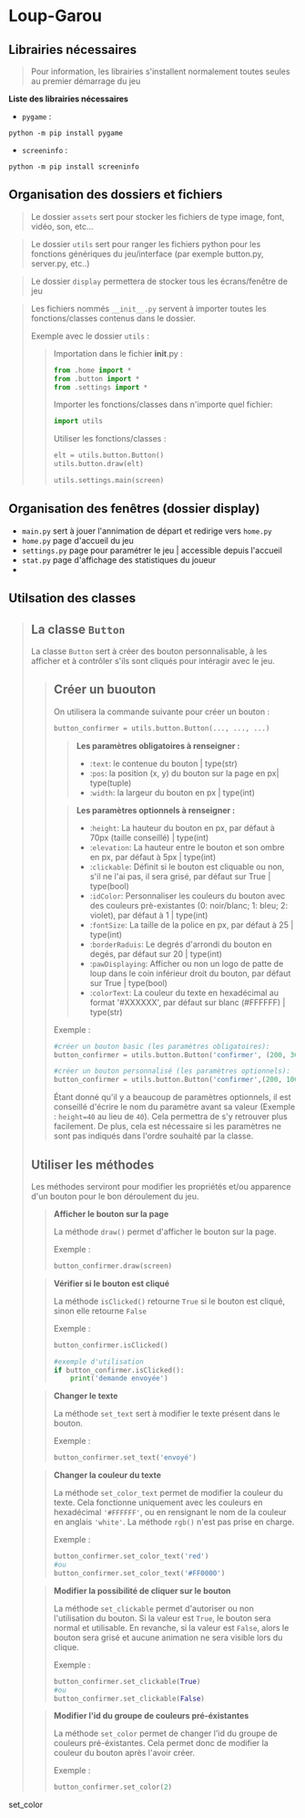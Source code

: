 # Loup-Garou

## Librairies nécessaires

>Pour information, les librairies s'installent normalement toutes seules au premier démarrage du jeu

**Liste des librairies nécessaires**

* `pygame` :
```
python -m pip install pygame
```
* `screeninfo` :
```
python -m pip install screeninfo
```

## Organisation des dossiers et fichiers
> Le dossier `assets` sert pour stocker les fichiers de type image, font, vidéo, son, etc...

> Le dossier `utils` sert pour ranger les fichiers python pour les fonctions génériques du jeu/interface (par exemple button.py, server.py, etc..)

> Le dossier `display` permettera de stocker tous les écrans/fenêtre de jeu

<blockquote>

Les fichiers nommés `__init__.py` servent à importer toutes les fonctions/classes contenus dans le dossier.

Exemple avec le dossier `utils` :

<blockquote>

Importation dans le fichier __init__.py :
```python
from .home import *
from .button import *
from .settings import *
```

Importer les fonctions/classes dans n'importe quel fichier:
```python 
import utils
```

Utiliser les fonctions/classes :
```python
elt = utils.button.Button()
utils.button.draw(elt)

utils.settings.main(screen)
```
</blockquote>
</blockquote>

## Organisation des fenêtres (dossier display)

* `main.py` sert à jouer l'annimation de départ et redirige vers `home.py`
* `home.py` page d'accueil du jeu
* `settings.py` page pour paramétrer le jeu | accessible depuis l'accueil
* `stat.py` page d'affichage des statistiques du joueur
* 

## Utilsation des classes
<blockquote>

## La classe `Button`
La classe `Button` sert à créer des bouton personnalisable, à les afficher et à contrôler s'ils sont cliqués pour intéragir avec le jeu.
<blockquote>

## Créer un buouton

On utilisera la commande suivante pour créer un bouton :

```python
button_confirmer = utils.button.Button(..., ..., ...)
```
<blockquote>

**Les paramètres obligatoires à renseigner :**

- :`text`: le contenue du bouton | type(str)
- :`pos`: la position (x, y) du bouton sur la page en px| type(tuple)
- :`width`: la largeur du bouton en px  | type(int)
</blockquote>
<blockquote>

**Les paramètres optionnels à renseigner :**

- :`height`: La hauteur du bouton en px, par défaut à 70px (taille conseillé) | type(int)
- :`elevation`: La hauteur entre le bouton et son ombre en px, par défaut à 5px | type(int)
- :`clickable`: Définit si le bouton est cliquable ou non, s'il ne l'ai pas, il sera grisé, par défaut sur True | type(bool)
- :`idColor`: Personnaliser les couleurs du bouton avec des couleurs prè-existantes (0: noir/blanc; 1: bleu; 2: violet), par défaut à 1 | type(int)
- :`fontSize`: La taille de la police en px, par défaut à 25 | type(int)
- :`borderRaduis`: Le degrés d'arrondi du bouton en degés, par défaut sur 20 | type(int)
- :`pawDisplaying`: Afficher ou non un logo de patte de loup dans le coin inférieur droit du bouton, par défaut sur True | type(bool) 
- :`colorText`: La couleur du texte en hexadécimal au format '#XXXXXX', par défaut sur blanc (#FFFFFF) | type(str)
</blockquote>


Exemple :

```python
#créer un bouton basic (les paramètres obligatoires):
button_confirmer = utils.button.Button('confirmer', (200, 300), 250)

#créer un bouton personnalisé (les paramètres optionnels):
button_confirmer = utils.button.Button('confirmer',(200, 100), 300, height=40, clickable=False, elevation=7, idColor=2, fontSize=20, borderRadius=15, pawDisplaying=False, colorText='#F3A8AF')
```

Étant donné qu'il y a beaucoup de paramètres optionnels, il est conseillé d'écrire le nom du paramètre avant sa valeur (Exemple : `height=40` au lieu de `40`). Cela permettra de s'y retrouver plus facilement. De plus, cela est nécessaire si les paramètres ne sont pas indiqués dans l'ordre souhaité par la classe.
</blockquote>

## Utiliser les méthodes

Les méthodes serviront pour modifier les propriétés et/ou apparence d'un bouton pour le bon déroulement du jeu.
<blockquote>

**Afficher le bouton sur la page**

La méthode `draw()` permet d'afficher le bouton sur la page.

Exemple :
```python
button_confirmer.draw(screen)
```
</blockquote>
<blockquote>

**Vérifier si le bouton est cliqué**

La méthode `isClicked()` retourne `True` si le bouton est cliqué, sinon elle retourne `False`

Exemple :
```python
button_confirmer.isClicked()

#exemple d'utilisation 
if button_confirmer.isClicked():
    print('demande envoyée')
```
</blockquote>
<blockquote>

**Changer le texte**

La méthode `set_text` sert à modifier le texte présent dans le bouton.

Exemple :
```python
button_confirmer.set_text('envoyé')
```
</blockquote>
<blockquote>

**Changer la couleur du texte**

La méthode `set_color_text` permet de modifier la couleur du texte. Cela fonctionne uniquement avec les couleurs en hexadécimal `'#FFFFFF'`, ou en rensignant le nom de la couleur en anglais `'white'`. La méthode `rgb()` n'est pas prise en charge.

Exemple :
```python
button_confirmer.set_color_text('red')
#ou
button_confirmer.set_color_text('#FF0000')
```
</blockquote>
<blockquote>

**Modifier la possibilité de cliquer sur le bouton**

La méthode `set_clickable` permet d'autoriser ou non l'utilisation du bouton. Si la valeur est `True`, le bouton sera normal et utilisable. En revanche, si la valeur est `False`, alors le bouton sera grisé et aucune animation ne sera visible lors du clique.

Exemple :
```python
button_confirmer.set_clickable(True)
#ou
button_confirmer.set_clickable(False)
```
</blockquote>
<blockquote>

**Modifier l'id du groupe de couleurs pré-éxistantes**

La méthode `set_color` permet de changer l'id du groupe de couleurs pré-éxistantes. Cela permet donc de modifier la couleur du bouton après l'avoir créer.

Exemple :
```python
button_confirmer.set_color(2)

```
</blockquote>
</blockquote>
</blockquote>




set_color